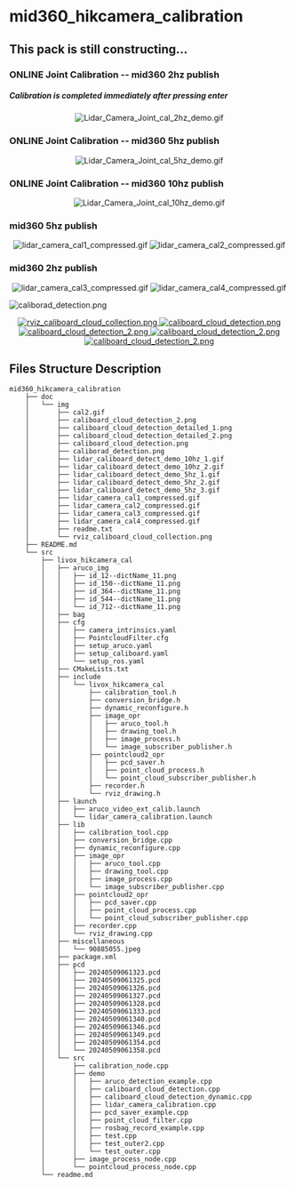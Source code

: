 # mid360_hikcamera_calibration

## This pack is still constructing...


### ONLINE Joint Calibration -- mid360 2hz publish
##### Calibration is completed immediately after pressing enter
<p align="center">
        <img src="https://github.com/QuintinUmi/mid360_hikcamera_calibration/blob/main/doc/img/Lidar_Camera_Joint_cal_2hz_demo.gif" alt="Lidar_Camera_Joint_cal_2hz_demo.gif"/>
</p>

### ONLINE Joint Calibration -- mid360 5hz publish

<p align="center">
        <img src="https://github.com/QuintinUmi/mid360_hikcamera_calibration/blob/main/doc/img/Lidar_Camera_Joint_cal_5hz_demo.gif" alt="Lidar_Camera_Joint_cal_5hz_demo.gif"/>
</p>

### ONLINE Joint Calibration -- mid360 10hz publish

<p align="center">
        <img src="https://github.com/QuintinUmi/mid360_hikcamera_calibration/blob/main/doc/img/Lidar_Camera_Joint_cal_10hz_demo.gif" alt="Lidar_Camera_Joint_cal_10hz_demo.gif"/>
</p>






### mid360 5hz publish

<p align="center">
        <img src="https://github.com/QuintinUmi/mid360_hikcamera_calibration/blob/main/doc/img/lidar_camera_cal1_compressed.gif" alt="lidar_camera_cal1_compressed.gif"/>
        <img src="https://github.com/QuintinUmi/mid360_hikcamera_calibration/blob/main/doc/img/lidar_camera_cal2_compressed.gif" alt="lidar_camera_cal2_compressed.gif"/>
</p>

### mid360 2hz publish
<p align="center">
        <img src="https://github.com/QuintinUmi/mid360_hikcamera_calibration/blob/main/doc/img/lidar_camera_cal3_compressed.gif" alt="lidar_camera_cal3_compressed.gif"/>
        <img src="https://github.com/QuintinUmi/mid360_hikcamera_calibration/blob/main/doc/img/lidar_camera_cal4_compressed.gif" alt="lidar_camera_cal4_compressed.gif"/>
</p>


<img src="https://github.com/QuintinUmi/mid360_hikcamera_calibration/blob/QuintinUmi/doc/img/caliborad_detection.png" alt="caliborad_detection.png"/>


        


<p align="center">
        <a href="https://github.com/QuintinUmi/mid360_hikcamera_calibration/">
            <img src="https://github.com/QuintinUmi/mid360_hikcamera_calibration/blob/QuintinUmi/doc/img/rviz_caliboard_cloud_collection.png?raw=true" alt="rviz_caliboard_cloud_collection.png"/>
            <img src="https://github.com/QuintinUmi/mid360_hikcamera_calibration/blob/QuintinUmi/doc/img/caliboard_cloud_detection.png?raw=true" alt="caliboard_cloud_detection.png"/>
            <img src="https://github.com/QuintinUmi/mid360_hikcamera_calibration/blob/QuintinUmi/doc/img/caliboard_cloud_detection_2.png?raw=true" alt="caliboard_cloud_detection_2.png"/>
                <img src="https://github.com/QuintinUmi/mid360_hikcamera_calibration/blob/QuintinUmi/doc/img/caliboard_cloud_detection_detailed_1.png?raw=true" alt="caliboard_cloud_detection_2.png"/>
                <img src="https://github.com/QuintinUmi/mid360_hikcamera_calibration/blob/QuintinUmi/doc/img/caliboard_cloud_detection_detailed_2.png?raw=true" alt="caliboard_cloud_detection_2.png"/>
        </a>
</p>

## Files Structure Description

```
mid360_hikcamera_calibration
    ├── doc
    │   └── img
    │       ├── cal2.gif
    │       ├── caliboard_cloud_detection_2.png
    │       ├── caliboard_cloud_detection_detailed_1.png
    │       ├── caliboard_cloud_detection_detailed_2.png
    │       ├── caliboard_cloud_detection.png
    │       ├── caliborad_detection.png
    │       ├── lidar_caliboard_detect_demo_10hz_1.gif
    │       ├── lidar_caliboard_detect_demo_10hz_2.gif
    │       ├── lidar_caliboard_detect_demo_5hz_1.gif
    │       ├── lidar_caliboard_detect_demo_5hz_2.gif
    │       ├── lidar_caliboard_detect_demo_5hz_3.gif
    │       ├── lidar_camera_cal1_compressed.gif
    │       ├── lidar_camera_cal2_compressed.gif
    │       ├── lidar_camera_cal3_compressed.gif
    │       ├── lidar_camera_cal4_compressed.gif
    │       ├── readme.txt
    │       └── rviz_caliboard_cloud_collection.png
    ├── README.md
    └── src
        ├── livox_hikcamera_cal
        │   ├── aruco_img
        │   │   ├── id_12--dictName_11.png
        │   │   ├── id_150--dictName_11.png
        │   │   ├── id_364--dictName_11.png
        │   │   ├── id_544--dictName_11.png
        │   │   └── id_712--dictName_11.png
        │   ├── bag
        │   ├── cfg
        │   │   ├── camera_intrinsics.yaml
        │   │   ├── PointcloudFilter.cfg
        │   │   ├── setup_aruco.yaml
        │   │   ├── setup_caliboard.yaml
        │   │   └── setup_ros.yaml
        │   ├── CMakeLists.txt
        │   ├── include
        │   │   └── livox_hikcamera_cal
        │   │       ├── calibration_tool.h
        │   │       ├── conversion_bridge.h
        │   │       ├── dynamic_reconfigure.h
        │   │       ├── image_opr
        │   │       │   ├── aruco_tool.h
        │   │       │   ├── drawing_tool.h
        │   │       │   ├── image_process.h
        │   │       │   └── image_subscriber_publisher.h
        │   │       ├── pointcloud2_opr
        │   │       │   ├── pcd_saver.h
        │   │       │   ├── point_cloud_process.h
        │   │       │   └── point_cloud_subscriber_publisher.h
        │   │       ├── recorder.h
        │   │       └── rviz_drawing.h
        │   ├── launch
        │   │   ├── aruco_video_ext_calib.launch
        │   │   └── lidar_camera_calibration.launch
        │   ├── lib
        │   │   ├── calibration_tool.cpp
        │   │   ├── conversion_bridge.cpp
        │   │   ├── dynamic_reconfigure.cpp
        │   │   ├── image_opr
        │   │   │   ├── aruco_tool.cpp
        │   │   │   ├── drawing_tool.cpp
        │   │   │   ├── image_process.cpp
        │   │   │   └── image_subscriber_publisher.cpp
        │   │   ├── pointcloud2_opr
        │   │   │   ├── pcd_saver.cpp
        │   │   │   ├── point_cloud_process.cpp
        │   │   │   └── point_cloud_subscriber_publisher.cpp
        │   │   ├── recorder.cpp
        │   │   └── rviz_drawing.cpp
        │   ├── miscellaneous
        │   │   └── 90885055.jpeg
        │   ├── package.xml
        │   ├── pcd
        │   │   ├── 20240509061323.pcd
        │   │   ├── 20240509061325.pcd
        │   │   ├── 20240509061326.pcd
        │   │   ├── 20240509061327.pcd
        │   │   ├── 20240509061328.pcd
        │   │   ├── 20240509061333.pcd
        │   │   ├── 20240509061340.pcd
        │   │   ├── 20240509061346.pcd
        │   │   ├── 20240509061349.pcd
        │   │   ├── 20240509061354.pcd
        │   │   └── 20240509061358.pcd
        │   └── src
        │       ├── calibration_node.cpp
        │       ├── demo
        │       │   ├── aruco_detection_example.cpp
        │       │   ├── caliboard_cloud_detection.cpp
        │       │   ├── caliboard_cloud_detection_dynamic.cpp
        │       │   ├── lidar_camera_calibration.cpp
        │       │   ├── pcd_saver_example.cpp
        │       │   ├── point_cloud_filter.cpp
        │       │   ├── rosbag_record_example.cpp
        │       │   ├── test.cpp
        │       │   ├── test_outer2.cpp
        │       │   └── test_outer.cpp
        │       ├── image_process_node.cpp
        │       └── pointcloud_process_node.cpp
        └── readme.md



```
